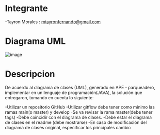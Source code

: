 # Integrante

-Tayron Morales : mtayronfernando@gmail.com

# Diagrama UML
![image](https://github.com/user-attachments/assets/50a3f37c-204a-4a2f-9bd8-3436bde396a0)

# Descripcion 

De acuerdo al diagrama de clases (UML), generado en APE - parqueadero, implementar  en un lenguaje de programación(JAVA), la solución que entregaron, tomando en cuenta lo siguiente:

-Utilizar un repositorio GitHub
-Utilizar gitflow debe tener como mínimo las ramas main(o master) y develop
-Se va revisar la rama master(debe tener tags)
-Debe coincidir con el diagrama de clases.
-Debe estar el diagrama de clases en el readme (debe mostrarse)
-En caso de modificación del diagrama de clases original, especificar los principales cambio
